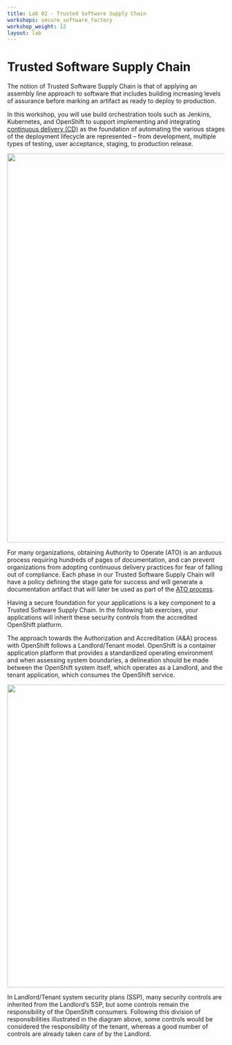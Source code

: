 ```yaml
---
title: Lab 02 - Trusted Software Supply Chain
workshops: secure_software_factory
workshop_weight: 12
layout: lab
---
```

# Trusted Software Supply Chain
The notion of Trusted Software Supply Chain is that of applying an assembly line approach to software that includes building increasing levels of assurance before marking an artifact as ready to deploy to production.

In this workshop, you will use build orchestration tools such as Jenkins, Kubernetes, and OpenShift to support implementing and integrating [continuous delivery (CD)][1] as the foundation of automating the various stages of the deployment lifecycle are represented – from development, multiple types of testing, user acceptance, staging, to production release.

<img src="../images/trusted_software_supply_chain.png" width="900" />

For many organizations, obtaining Authority to Operate (ATO) is an arduous process requiring hundreds of pages of documentation, and can prevent organizations from adopting continuous delivery practices for fear of falling out of compliance. Each phase in our Trusted Software Supply Chain will have a policy defining the stage gate for success and will generate a documentation artifact that will later be used as part of the [ATO process][2].

Having a secure foundation for your applications is a key component to a Trusted Software Supply Chain. In the following lab exercises, your applications will inherit these security controls from the accredited OpenShift platform.

The approach towards the Authorization and Accreditation (A&A) process with OpenShift follows a Landlord/Tenant model. OpenShift is a container application platform that provides a standardized operating environment and when assessing system boundaries, a delineation should be made between the OpenShift system itself, which operates as a Landlord, and the tenant application, which consumes the OpenShift service.

<img src="../images/security_inheritance_model.png" width="700" />

In Landlord/Tenant system security plans (SSP), many security controls are inherited from the Landlord’s SSP, but some controls remain the responsibility of the OpenShift consumers. Following this division of responsibilities illustrated in the diagram above, some controls would be considered the responsibility of the tenant, whereas a good number of controls are already taken care of by the Landlord.

[1]: https://en.wikipedia.org/wiki/Continuous_delivery
[2]: https://cloud.gov/docs/compliance/ato-process/
